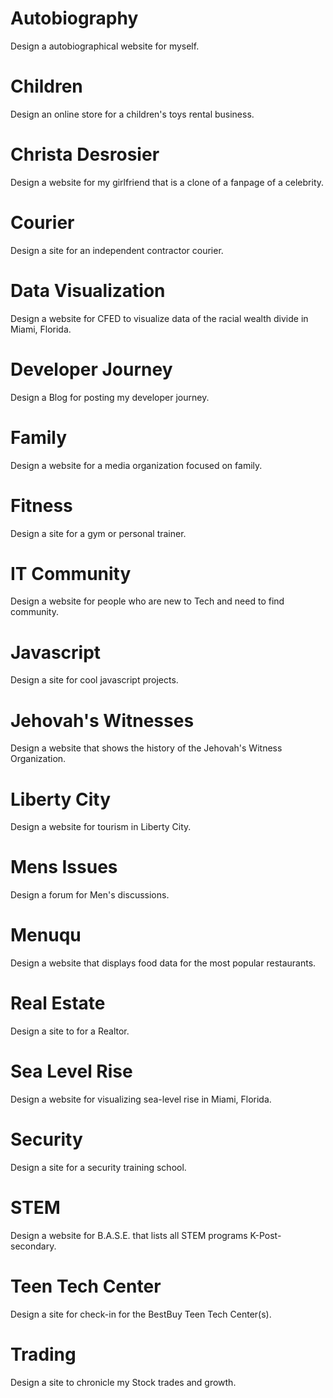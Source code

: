 # Autobiography
Design a autobiographical website for myself.

# Children
Design an online store for a children's toys rental business.

# Christa Desrosier
Design a website for my girlfriend that is a clone of a fanpage of a celebrity.

# Courier
Design a site for an independent contractor courier.

# Data Visualization
Design a website for CFED to visualize data of the racial wealth divide in Miami, Florida.

# Developer Journey
Design a Blog for posting my developer journey.

# Family
Design a website for a media organization focused on family.

# Fitness 
Design a site for a gym or personal trainer.

# IT Community
Design a website for people who are new to Tech and need to find community.

# Javascript
Design a site for cool javascript projects.

# Jehovah's Witnesses
Design a website that shows the history of the Jehovah's Witness Organization.

# Liberty City
Design a website for tourism in Liberty City.

# Mens Issues
Design a forum for Men's discussions.

# Menuqu
Design a website that displays food data for the most popular restaurants.

# Real Estate
Design a site to for a Realtor.

# Sea Level Rise
Design a website for visualizing sea-level rise in Miami, Florida.

# Security
Design a site for a security training school.

# STEM
Design a website for B.A.S.E. that lists all STEM programs K-Post-secondary.

# Teen Tech Center
Design a site for check-in for the BestBuy Teen Tech Center(s).

# Trading
Design a site to chronicle my Stock trades and growth.
